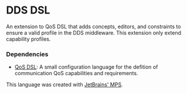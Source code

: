 # DDS DSL

An extension to QoS DSL that adds concepts, editors, and constraints to ensure a valid profile in the DDS middleware. This extension only extend capability profiles. 

### Dependencies
* [QoS DSL](https://github.com/samuelpg/qos-dsl): A small configuration language for the defition of communication QoS capabilities and requirements.

This language was created with [JetBrains' MPS](https://www.jetbrains.com/mps/). 